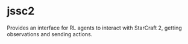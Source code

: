 # jssc2
Provides an interface for RL agents to interact with StarCraft 2, getting observations and sending actions.
